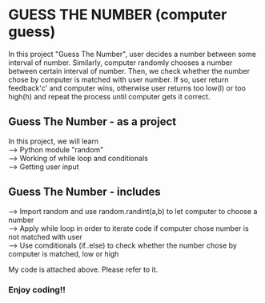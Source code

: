 # GUESS THE NUMBER (computer guess)

In this project "Guess The Number", user decides a number between some interval of number. Similarly, computer randomly chooses a number between certain interval of number.  Then, we check whether the number chose by computer is matched with user number. If so, user return feedback'c' and computer wins, otherwise user returns too low(l) or too high(h) and repeat the process until computer gets it correct. 

## Guess The Number - as a project

In this project, we will learn <br>
--> Python module "random"<br>
--> Working of while loop and conditionals<br>
--> Getting user input

## Guess The Number - includes

--> Import random and use random.randint(a,b) to let computer to choose a number<br>
--> Apply while loop in order to iterate code if computer chose number is not matched with user<br>
--> Use comditionals (if..else) to check whether the number chose by computer is matched, low or high

My code is attached above. Please refer to it.

### Enjoy coding!!
